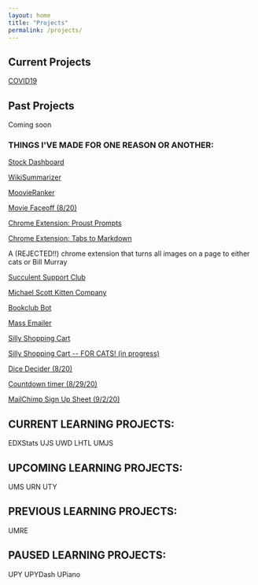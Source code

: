 ```yaml
---
layout: home
title: "Projects"
permalink: /projects/
---
```


## Current Projects

[COVID19](https://yesthisiskendra.github.io/COVID19)

## Past Projects

Coming soon

### THINGS I'VE MADE FOR ONE REASON OR ANOTHER:

[Stock Dashboard](https://stockdashboardforstonks.herokuapp.com/)

[WikiSummarizer](http://wikisummarizer.herokuapp.com/)

[MoovieRanker](https://aaroncaraway.github.io/moovieranker/)

[Movie Faceoff (8/20)](http://www.moviefaceoff.com/)

[Chrome Extension: Proust Prompts](https://chrome.google.com/webstore/detail/proust-prompts/egkfjfopadpmhjcmephkepgpplpbofpc?hl=en)

[Chrome Extension: Tabs to Markdown](https://chrome.google.com/webstore/detail/tabs-as-markdown/ajipphpanoaggohadhcfidefedclmhnn?hl=en)

A (REJECTED!!) chrome extension that turns all images on a page to either cats or Bill Murray

[Succulent Support Club](http://yesthisiskendra.com/work/succulentsupportclub/index.html)

[Michael Scott Kitten Company](http://michaelscottkittencompany.com/)

[Bookclub Bot](https://yesthisiskendra.github.io/projects/bookclubbot)

[Mass Emailer](https://yesthisiskendra.github.io/projects/massemailer)

[Silly Shopping Cart](https://umjs-ecomm-live.herokuapp.com/)

[Silly Shopping Cart -- FOR CATS! (in progress)](https://catcartcheckmeowt.herokuapp.com/)

[Dice Decider (8/20)](https://aaroncaraway.github.io/dicedecider/)

[Countdown timer (8/29/20)](https://umjs-timer.vercel.app/)

[MailChimp Sign Up Sheet (9/2/20)](https://uwd-mailchimp.herokuapp.com/)

## CURRENT LEARNING PROJECTS:

EDXStats
UJS
UWD
LHTL
UMJS

## UPCOMING LEARNING PROJECTS:

UMS
URN
UTY

## PREVIOUS LEARNING PROJECTS:

UMRE

## PAUSED LEARNING PROJECTS:

UPY
UPYDash
UPiano

